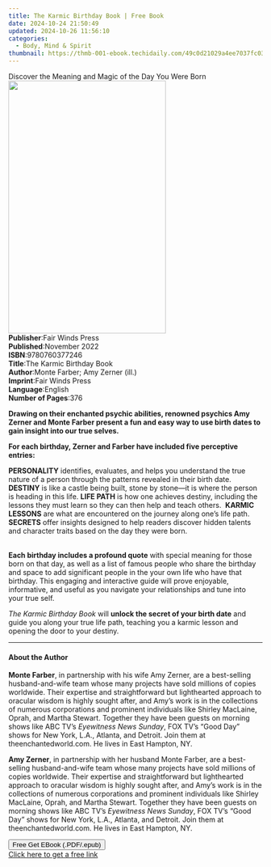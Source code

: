 ```yaml
---
title: The Karmic Birthday Book | Free Book
date: 2024-10-24 21:50:49
updated: 2024-10-26 11:56:10
categories:
  - Body, Mind & Spirit
thumbnail: https://thmb-001-ebook.techidaily.com/49c0d21029a4ee7037fc036be330ccc66a2ea8f7dd4ff72c8ec1bbaf785f2df6.jpg
---
```

<main id="book-container">
  <div class="flex flex-col">
    <div class="book-brief flex-1 py-6 px-4 sm:p-6 md:py-10 md:px-8">
      <!-- brief-->
      <div class="book-brief-main">
        Discover the Meaning and Magic of the Day You Were Born
      </div>
    </div>
    <div
      class="book-meta-info flex-1 grid gap-4 col-start-1 col-end-3 row-start-1 sm:mb-6 sm:grid-cols-4 lg:gap-6 lg:col-start-2 lg:row-end-6 lg:row-span-6 lg:mb-0"
    >
      <div
        class="book-meta-info-left place-content-center mt-4 p-4 text-sm leading-6 col-start-2 col-span-2 dark:text-slate-400"
      >
        <img
          class="w-full h-500 object-cover rounded-lg sm:h-255 sm:col-span-2 lg:col-span-full"
          src="https://img-001-ebook.techidaily.com/e95985fa74125b505b210a118857efebf4a49d8a2c8faf09b56e101d4922e093.jpg"
          alt=""
          width="312"
          height="500"
        />
      </div>
      <div
        class="book-meta-info-right mt-2 col-start-1 row-start-2 col-span-3 self-center"
      >
        <!-- meta data  -->
        <div class="flex flex-col px-4 md:px-8">
          <div class="flex-1">
            <strong>Publisher</strong>:<span class="px-2"
              >Fair Winds Press</span
            >
          </div>
          <div class="flex-1">
            <strong>Published</strong>:<span class="px-2">November 2022</span>
          </div>
          <div class="flex-1">
            <strong>ISBN</strong>:<span class="px-2">9780760377246</span>
          </div>
          <div class="flex-1">
            <strong>Title</strong>:<span class="px-2"
              >The Karmic Birthday Book</span
            >
          </div>
          <div class="flex-1">
            <strong>Author</strong>:<span class="px-2"
              >Monte Farber; Amy Zerner (ill.)</span
            >
          </div>
          <div class="flex-1">
            <strong>Imprint</strong>:<span class="px-2">Fair Winds Press</span>
          </div>
          <div class="flex-1">
            <strong>Language</strong>:<span class="px-2">English</span>
          </div>
          <div class="flex-1">
            <strong>Number of Pages</strong>:<span class="px-2">376</span>
          </div>
        </div>
      </div>
    </div>
    <div class="book-description flex-1 py-6 px-4 sm:p-6 md:py-10 md:px-8">
      <div class="book-description-main">
        <div accordion-content="" id="description">
          <p>
            <b
              >Drawing on their enchanted&nbsp;psychic abilities, renowned
              psychics Amy Zerner and Monte&nbsp;Farber present a fun and easy
              way to use birth dates to gain insight into&nbsp;our true
              selves.</b
            >
          </p>
          <p>
            <b
              >For each birthday, Zerner and Farber have included five
              perceptive entries:</b
            >
          </p>
          <b>PERSONALITY</b> identifies, evaluates, and helps you understand the
          true nature of a person through the patterns revealed in their birth
          date. <b>DESTINY</b> is like a castle being built, stone by stone—it
          is where the person is heading in this life. <b>LIFE PATH</b> is how
          one achieves destiny, including the lessons they must learn so they
          can then help and teach others.&nbsp; <b>KARMIC LESSONS</b> are what
          are encountered on the journey along one’s life path.&nbsp;
          <b>SECRETS</b> offer insights designed to help readers discover hidden
          talents and character traits based on the day they were born.
          <p>
            <br /><b>Each birthday includes a profound quote</b> with special
            meaning&nbsp;for those born on that day, as well as a list of famous
            people who share the birthday and space to add significant people in
            the your own life who have that birthday. This engaging and
            interactive guide will prove enjoyable, informative, and useful as
            you navigate your relationships and tune into your true self.
          </p>
          <p>
            <i>The Karmic Birthday Book</i> will
            <b>unlock the secret of your birth date</b> and guide you along your
            true life path, teaching you a karmic lesson and opening the door to
            your destiny.
          </p>
        </div>
        <div class="accordion-fader"></div>
      </div>
    </div>
    <div class="book-excerpts flex-1 py-6 px-4 sm:p-6 md:py-10 md:px-8">
      <!-- excerpts-->
      <div class="book-excerpts-main">
        <hr />
        <h4 class="placeholder placeholder-heading">
          <span>About the Author</span>
        </h4>
        <p></p>
        <p>
          <b>Monte Farber</b>, in partnership with his wife Amy Zerner, are a
          best-selling husband-and-wife team whose many projects have sold
          millions of copies worldwide. Their expertise and straightforward but
          lighthearted approach to oracular wisdom is highly sought after, and
          Amy’s work is in the collections of numerous corporations and
          prominent individuals like Shirley MacLaine, Oprah, and Martha
          Stewart. Together they have been guests on morning shows like ABC TV’s
          <i>Eyewitness News Sunday</i>, FOX TV’s “Good Day” shows for New York,
          L.A., Atlanta, and Detroit. Join them at theenchantedworld.com. He
          lives in East Hampton, NY.
        </p>
        <p>
          <b>Amy Zerner</b>, in partnership with her husband Monte Farber, are a
          best-selling husband-and-wife team whose many projects have sold
          millions of copies worldwide. Their expertise and straightforward but
          lighthearted approach to oracular wisdom is highly sought after, and
          Amy’s work is in the collections of numerous corporations and
          prominent individuals like Shirley MacLaine, Oprah, and Martha
          Stewart. Together they have been guests on morning shows like ABC TV’s
          <i>Eyewitness News Sunday</i>, FOX TV’s “Good Day” shows for New York,
          L.A., Atlanta, and Detroit. Join them at theenchantedworld.com. He
          lives in East Hampton, NY.
        </p>
        <p></p>
      </div>
    </div>
    <div
      class="book-about-author flex-1 py-6 px-4 sm:p-6 md:py-10 md:px-8"
    ></div>
    <div class="book-free-get flex-1 py-6 px-4 sm:p-6 md:py-10 md:px-8">
      <button
        id="btn-free-get"
        class="bg-blue-500 hover:bg-blue-700 text-white font-bold py-2 px-4 rounded"
      >
        Free Get EBook (.PDF/.epub)
      </button>
      <div id="countdown-display" class="px-2 text-lg mt-2"></div>
      <a
        id="free-link"
        class="hidden bg-blue-500 hover:bg-blue-700 text-white font-bold py-2 px-4 rounded"
        href="https://www.ebooks.com/en-us/book/210700333/the-karmic-birthday-book/monte-farber/"
        target="_blank"
        >Click here to get a free link</a
      >
    </div>
    <script>
      let countdownTime = 0;
      let countdownInterval = null;
      document
        .getElementById('btn-free-get')
        .addEventListener('click', startCountdown);
      function startCountdown() {
        countdownTime = new Date().getTime() + 60000 * 3;
        countdownInterval = setInterval(updateCountdown, 1000);
        document.getElementById('btn-free-get').disabled = true;
        document
          .getElementById('btn-free-get')
          .classList.add('bg-gray-500', 'cursor-not-allowed');
      }
      function updateCountdown() {
        let currentTime = new Date().getTime();
        let timeLeft = countdownTime - currentTime;
        let secondsLeft = Math.floor(timeLeft / 1000);
        document.getElementById('countdown-display').innerHTML =
          `Remaining time: ${secondsLeft} seconds.`;
        if (secondsLeft <= 0) {
          clearInterval(countdownInterval);
          document.getElementById('btn-free-get').classList.add('hidden');
          document.getElementById('free-link').classList.remove('hidden');
          document.getElementById('countdown-display').innerHTML = '';
        }
      }
    </script>
  </div>
</main>
